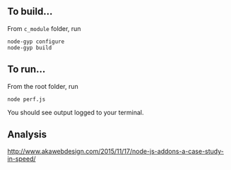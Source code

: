 ## To build...

From `c_module` folder, run

    node-gyp configure
    node-gyp build

## To run...

From the root folder, run

    node perf.js

You should see output logged to your terminal.

## Analysis

http://www.akawebdesign.com/2015/11/17/node-js-addons-a-case-study-in-speed/